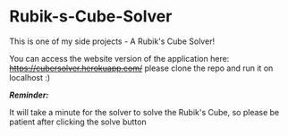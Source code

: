 # Rubik-s-Cube-Solver
This is one of my side projects - A Rubik's Cube Solver!

You can access the website version of the application here: ~~https://cubersolver.herokuapp.com/~~ please clone the repo and run it on localhost :)

***Reminder:***

It will take a minute for the solver to solve the Rubik's Cube, so please be patient after clicking the solve button
